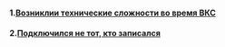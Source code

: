 #### 1.[Возниклии технические сложности во время ВКС](Возниклии%20технические%20сложности%20во%20время%20ВКС)
#### 2.[Подключился не тот, кто записался](Подключился%20не%20тот,%20кто%20записался)

